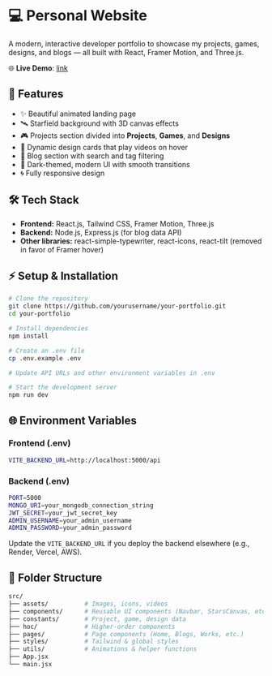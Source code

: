 # 💻 Personal Website

A modern, interactive developer portfolio to showcase my projects, games, designs, and blogs — all built with React, Framer Motion, and Three.js.

🌐 **Live Demo**: [link](https://sauravsan.onrender.com/)

## 🚀 Features

* ✨ Beautiful animated landing page
* 🛰️ Starfield background with 3D canvas effects
* 🎮 Projects section divided into **Projects**, **Games**, and **Designs**
* 🎥 Dynamic design cards that play videos on hover
* 📝 Blog section with search and tag filtering
* 🌙 Dark-themed, modern UI with smooth transitions
* 🌀 Fully responsive design

## 🛠️ Tech Stack

* **Frontend:** React.js, Tailwind CSS, Framer Motion, Three.js
* **Backend:** Node.js, Express.js (for blog data API)
* **Other libraries:** react-simple-typewriter, react-icons, react-tilt (removed in favor of Framer hover)

## ⚡ Setup & Installation

```bash
# Clone the repository
git clone https://github.com/yourusername/your-portfolio.git
cd your-portfolio

# Install dependencies
npm install

# Create an .env file
cp .env.example .env

# Update API URLs and other environment variables in .env

# Start the development server
npm run dev
```

## 🌐 Environment Variables

### Frontend (.env)
```bash
VITE_BACKEND_URL=http://localhost:5000/api
```

### Backend (.env)
```bash
PORT=5000
MONGO_URI=your_mongodb_connection_string
JWT_SECRET=your_jwt_secret_key
ADMIN_USERNAME=your_admin_username
ADMIN_PASSWORD=your_admin_password
```

Update the `VITE_BACKEND_URL` if you deploy the backend elsewhere (e.g., Render, Vercel, AWS).

## 🎨 Folder Structure

```bash
src/
├── assets/          # Images, icons, videos
├── components/      # Reusable UI components (Navbar, StarsCanvas, etc.)
├── constants/       # Project, game, design data
├── hoc/             # Higher-order components
├── pages/           # Page components (Home, Blogs, Works, etc.)
├── styles/          # Tailwind & global styles
├── utils/           # Animations & helper functions
├── App.jsx
└── main.jsx
```
